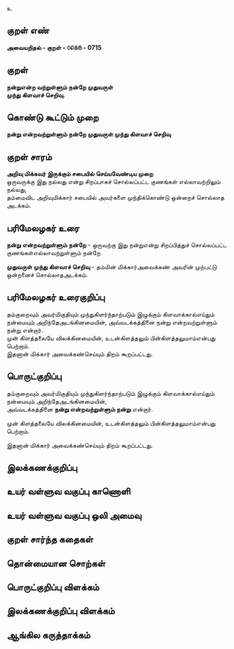 உ

## குறள் எண் 

**அவையறிதல் - குறள் - ௦௭௧௫ - 0715**  

## குறள் 

**நன்றுஎன்ற வற்றுள்ளும் நன்றே முதுவருள்  
முந்து கிளவாச் செறிவு.**  

## கொண்டு கூட்டும் முறை

**நன்று என்றவற்றுள்ளும் நன்றே முதுவருள் முந்து கிளவாச் செறிவு**  

## குறள் சாரம் 

**அறிவு மிக்கவர் இருக்கும் சபையில் செய்யவேண்டிய முறை**  
ஒருவருக்கு இது நல்லது என்று சிறப்பாகச் சொல்லப்பட்ட குணங்கள் எல்லாவற்றிலும் நல்லது,  
தம்மைவிட அறிவுமிக்கார் சபையில் அவர்களை முந்திக்கொண்டு ஒன்றைச் சொல்லாத அடக்கம்.  

## பரிமேலழகர் உரை

**நன்று என்றவற்றுள்ளும் நன்றே** - ஒருவற்கு இது நன்றுஎன்று சிறப்பித்துச் சொல்லப்பட்ட குணங்கள்எல்லாவற்றுள்ளும் நன்றே  

**முதுவருள் முந்து கிளவாச் செறிவு** - தம்மின் மிக்கார்அவைக்கண் அவரின் முற்பட்டு ஒன்றனைச் சொல்லாதஅடக்கம். 

## பரிமேலழகர் உரைகுறிப்பு   

தம்குறைவும் அவர்மிகுதியும் முந்துகிளர்ந்தாற்படும் இழுக்கும் கிளவாக்கால்எய்தும் நன்மையும் அறிந்தேஅடங்கினமையின், அவ்வடக்கத்தினை நன்று என்றவற்றுள்ளும் நன்று என்றார்.   
முன் கிளத்தலையே விலக்கினமையின், உடன்கிளத்தலும் பின்கிளத்தலுமாம்என்பது பெற்றாம்.  
இதனான் மிக்கார் அவைக்கண்செய்யும் திறம் கூறப்பட்டது.    

## பொருட்குறிப்பு 

தம்குறைவும் அவர்மிகுதியும் முந்துகிளர்ந்தாற்படும் இழுக்கும் கிளவாக்கால்எய்தும் நன்மையும் அறிந்தேஅடங்கினமையின்,  
அவ்வடக்கத்தினை **நன்று என்றவற்றுள்ளும் நன்று** என்றார்.   

முன் கிளத்தலையே விலக்கினமையின், உடன்கிளத்தலும் பின்கிளத்தலுமாம்என்பது பெற்றாம்.    

இதனான் மிக்கார் அவைக்கண்செய்யும் திறம் கூறப்பட்டது.    

## இலக்கணக்குறிப்பு  


## உயர் வள்ளுவ வகுப்பு காணொளி


## உயர் வள்ளுவ வகுப்பு ஒலி அமைவு 

 
## குறள் சார்ந்த கதைகள் 


## தொன்மையான சொற்கள்


## பொருட்குறிப்பு விளக்கம்


## இலக்கணக்குறிப்பு விளக்கம்


## ஆங்கில கருத்தாக்கம் 


